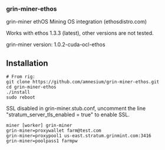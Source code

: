 ### grin-miner-ethos
grin-miner ethOS Mining OS integration (ethosdistro.com)

Works with ethos 1.3.3 (latest), other versions are not tested.

grin-miner version: 1.0.2-cuda-ocl-ethos

## Installation
```
# From rig:
git clone https://github.com/amnesium/grin-miner-ethos.git
cd grin-miner-ethos
./install
sudo reboot
```

SSL disabled in grin-miner.stub.conf, uncomment the line "stratum_server_tls_enabled = true" to enable SSL.

```
miner [worker] grin-miner
grin-miner=proxywallet farm@test.com
grin-miner=proxypool1 us-east.stratum.grinmint.com:3416
grin-miner=poolpass1 farmpw
```

